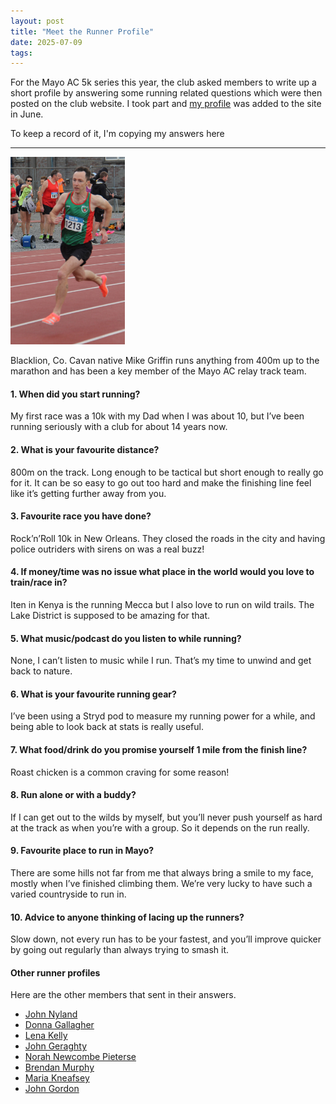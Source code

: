 ```yaml
---
layout: post
title: "Meet the Runner Profile"
date: 2025-07-09
tags: 
---
```


For the Mayo AC 5k series this year, the club asked members to write up a short profile by answering some running related questions which were then posted on the club website. I took part and [my profile](https://www.mayoac.com/meet-the-runner-mike-griffin/) was added to the site in June.

To keep a record of it, I'm copying my answers here

<hr />

<img src="/assets/img/mayoac-runner-profile.jpg" alt="A photo of Mike racing on a running track" height=300 width=183>
<p>Blacklion, Co. Cavan native Mike Griffin runs anything from 400m up to the marathon and has been a key member of the Mayo AC relay track team.</p>

<div class="QNA_box">
<h4>1. When did you start running?</h4>
<p>My first race was a 10k with my Dad when I was about 10, but I’ve been running seriously with a club for about 14 years now.</p>
</div>

<div class="QNA_box">
<h4>2. What is your favourite distance?</h4>
<p>800m on the track. Long enough to be tactical but short enough to really go for it. It can be so easy to go out too hard and make the finishing line feel like it’s getting further away from you.</p>
</div>

<div class="QNA_box">
<h4>3. Favourite race you have done?</h4>
<p>Rock’n’Roll 10k in New Orleans. They closed the roads in the city and having police outriders with sirens on was a real buzz!</p>
</div>

<div class="QNA_box">
<h4>4. If money/time was no issue what place in the world would you love to train/race in?</h4>
<p>Iten in Kenya is the running Mecca but I also love to run on wild trails. The Lake District is supposed to be amazing for that.</p>
</div>

<div class="QNA_box">
<h4>5. What music/podcast do you listen to while running?</h4>
<p>None, I can’t listen to music while I run. That’s my time to unwind and get back to nature.</p>
</div>

<div class="QNA_box">
<h4>6. What is your favourite running gear?</h4>
<p>I’ve been using a Stryd pod to measure my running power for a while, and being able to look back at stats is really useful.</p>
</div>

<div class="QNA_box">
<h4>7. What food/drink do you promise yourself 1 mile from the finish line?</h4>
<p>Roast chicken is a common craving for some reason!</p>
</div>

<div class="QNA_box">
<h4>8. Run alone or with a buddy?</h4>
<p>If I can get out to the wilds by myself, but you’ll never push yourself as hard at the track as when you’re with a group. So it depends on the run really.</p>
</div>

<div class="QNA_box">
<h4>9. Favourite place to run in Mayo?</h4>
<p>There are some hills not far from me that always bring a smile to my face, mostly when I’ve finished climbing them. We’re very lucky to have such a varied countryside to run in.</p>
</div>

<div class="QNA_box">
<h4>10. Advice to anyone thinking of lacing up the runners?</h4>
<p>Slow down, not every run has to be your fastest, and you’ll improve quicker by going out regularly than always trying to smash it.</p>
</div>

#### Other runner profiles

Here are the other members that sent in their answers.

- [John Nyland](https://www.mayoac.com/1-meet-the-runner-john-nyland/)
- [Donna Gallagher](https://www.mayoac.com/2-meet-the-runner-donna-gallagher/)
- [Lena Kelly](https://www.mayoac.com/3-meet-the-runner-lena-kelly/)
- [John Geraghty](https://www.mayoac.com/4-meet-the-runner-john-geraghty/)
- [Norah Newcombe Pieterse](https://www.mayoac.com/meet-the-runner-norah-newcombe-pieterse/)
- [Brendan Murphy](https://www.mayoac.com/5-meet-the-runner-brendan-murphy/)
- [Maria Kneafsey](https://www.mayoac.com/5-meet-the-runner-maria-kneafsey/)
- [John Gordon](https://www.mayoac.com/6-meet-the-runner-john-gordon/)
